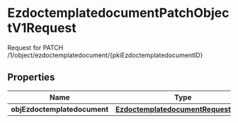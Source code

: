 

# EzdoctemplatedocumentPatchObjectV1Request

Request for PATCH /1/object/ezdoctemplatedocument/{pkiEzdoctemplatedocumentID}

## Properties

| Name | Type | Description | Notes |
|------------ | ------------- | ------------- | -------------|
|**objEzdoctemplatedocument** | [**EzdoctemplatedocumentRequestPatch**](EzdoctemplatedocumentRequestPatch.md) |  |  |



